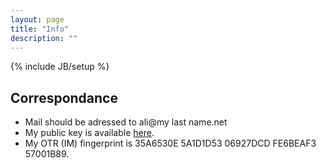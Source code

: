 ```yaml
---
layout: page
title: "Info"
description: ""
---
```

{% include JB/setup %}

## Correspondance
<ul>
<li>Mail should be adressed to ali@my last name.net</li>
<li>My public key is available <a href="http://pgp.mit.edu:11371/pks/lookup?op=vindex&amp;search=0x267288B636FDE1E9">here</a>.</li>
<li>My OTR (IM) fingerprint is 35A6530E 5A1D1D53 06927DCD FE6BEAF3 57001B89.</li>
</ul>



